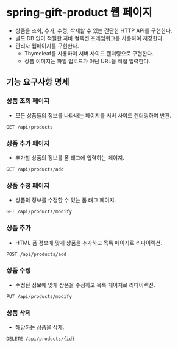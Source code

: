 # spring-gift-product 웹 페이지
- 상품을 조회, 추가, 수정, 삭제할 수 있는 간단한 HTTP API를 구현한다.
- 별도 DB 없이 적절한 자바 컬렉션 프레임워크를 사용하여 저장한다.
- 관리자 웹페이지를 구현한다.
	- Thymeleaf를 사용하여 서버 사이드 렌더링으로 구현한다.
	- 상품 이미지는 파일 업로드가 아닌 URL을 직접 입력한다.

## 기능 요구사항 명세
### 상품 조회 페이지
- 모든 상품들의 정보를 나타내는 페이지를 서버 사이드 렌더링하여 반환.
```
GET /api/products
```
### 상품 추가 페이지
- 추가할 상품의 정보를 폼 태그에 입력하는 페이지.
```
GET /api/products/add
```

### 상품 수정 페이지
- 상품의 정보를 수정할 수 있는 폼 태그 페이지.
```
GET /api/products/modify
```

### 상품 추가
- HTML 폼 정보에 맞게 상품을 추가하고 목록 페이지로 리다이렉션.
```
POST /api/products/add
```

### 상품 수정
- 수정된 정보에 맞게 상품을 수정하고 목록 페이지로 리다이렉션.
```
PUT /api/products/modify
```

### 상품 삭제
- 해당하는 상품을 삭제.
```
DELETE /api/products/{id}
```
